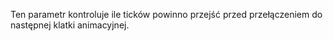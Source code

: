 Ten parametr kontroluje ile ticków powinno przejść przed przełączeniem do następnej klatki animacyjnej.